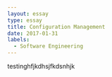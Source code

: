 ```yaml
---
layout: essay
type: essay
title: Configuration Management
date: 2017-01-31
labels:
  - Software Engineering
---
```


testinghfjkdhsjfkdsnhjk